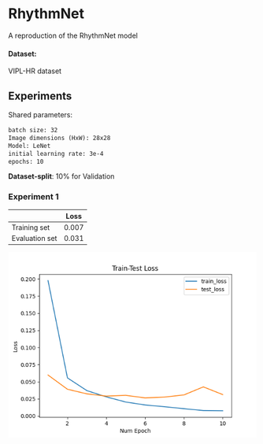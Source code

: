 # RhythmNet
A reproduction of the RhythmNet model

#### Dataset:
VIPL-HR dataset

## Experiments
Shared parameters:
```
batch size: 32
Image dimensions (HxW): 28x28
Model: LeNet
initial learning rate: 3e-4
epochs: 10
```

**Dataset-split**: 10% for Validation
### Experiment 1

|                | **Loss** |
|----------------|----------------|
| Training set |        0.007  |
| Evaluation set |        0.031  |


![plot](results/train-test_loss.png)